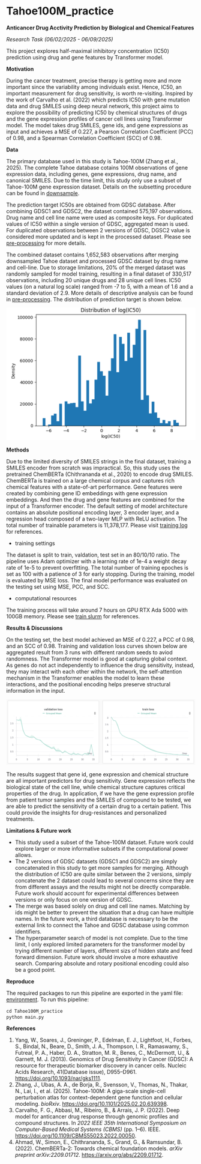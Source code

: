 # Tahoe100M_practice

**Anticancer Drug Acctivity Prediction by Biological and Chemical Features**

*Research Task (06/02/2025 - 06/09/2025)*

This project explores half-maximal inhibitory concentration (IC50) prediction using drug and gene features by Transformer model.

**Motivation**

During the cancer treatment, precise therapy is getting more and more important since the variability among individuals exist. Hence, IC50, an important measurement for drug sensitivity, is worth re-visiting. Inspired by the work of Carvalho et al. (2022) which predicts IC50 with gene mutation data and drug SMILES using deep neural network, this project aims to explore the possibility of predicting IC50 by chemical structures of drugs and the gene expression profiles of cancer cell lines using Transformer model. The model takes drug SMILES, gene ids, and gene expressions as input and achieves a MSE of 0.227, a Pearson Correlation Coefficient (PCC) of 0.98, and a Spearman Correlation Coefficient (SCC) of 0.98.

**Data**

The primary database used in this study is Tahoe-100M (Zhang et al., 2025). The complete Tahoe database cotains 100M observations of gene expression data, including genes, gene expressions, drug name, and canonical SMILES. Due to the time limit, this study only use a subset of Tahoe-100M gene expression dataset. Details on the subsetting procedure can be found in [downsample](downsample.py).

The prediction target IC50s are obtained from GDSC database. After combining GDSC1 and GDSC2, the dataset contained 575,197 observations. Drug name and cell line name were used as composite keys. For duplicated values of IC50 within a single version of GDSC, aggregated mean is used. For duplicated observations between 2 versions of GDSC, DGSC2 value is considered more updated and is kept in the processed dataset. Please see [pre-processing](preprocessing.ipynb) for more details.

The combined dataset contains 1,652,583 observations after merging downsampled Tahoe dataset and processed GDSC dataset by drug name and cell-line. Due to storage limitations, 20% of the merged dataset was randomly sampled for model training, resulting in a final dataset of 330,517 observations, including 20 unique drugs and 28 unique cell lines. IC50 values (on a natural log scale) ranged from -7 to 5, with a mean of 1.6 and a standard deviation of 2.9. More details of descriptive analysis can be found in [pre-processing](preprocessing.ipynb). The distribution of prediction target is shown below.

![Distribution of log(IC50)](ic50_distn.png)

**Methods**

Due to the limited diversity of SMILES strings in the final dataset, training a SMILES encoder from scratch was impractical. So, this study uses the pretrained ChemBERTa (Chithrananda et al., 2020) to encode drug SMILES. ChemBERTa is trained on a large chemical corpus and captures rich chemical features with a state-of-art performance. Gene features were created by combining gene ID embeddings with gene expression embeddings. And then the drug and gene features are combined for the input of a Transformer encoder. The default setting of model architecture contains an absolute positional encoding layer, 3 encoder layer, and a regression head composed of a two-layer MLP with ReLU activation. The total number of trainable parameters is 11,378,177. Please visit [training log](slurms/0.out) for references.

 - training settings

 The dataset is split to train, valdation, test set  in an 80/10/10 ratio. The pipeline uses Adam optimizer with a learning rate of 1e-4 a weight decay rate of 1e-5 to prevent overfitting. The total number of training epoches is set as 100 with a patience of 3 for early stopping. During the training, model is evaluated by MSE loss. The final model performance was evaluated on the testing set using MSE, PCC, and SCC.

 - computational resources

 The training process will take around 7 hours on GPU RTX Ada 5000 with 100GB memory. Please see [train slurm](slurms/train_array.sh) for references.

**Results & Discussions**

On the testing set, the best model achieved an MSE of 0.227, a PCC of 0.98, and an SCC of 0.98. Training and validation loss curves shown below are aggregated result from 3 runs with different random seeds to aviod randomness. The Transformer model is good at capturing global context. As genes do not act independently to influence the drug sensitivity, instead, they may interact with each other within the network, the self-attention mechanism in the Transformer enables the model to learn these interactions, and the positional encoding helps preserve structural information in the input.

![Training and Validation Loss Curve](train_val_loss.png)

The results suggest that gene id, gene expression and chemical structure are all important predictors for drug sensitivity. Gene expression reflects the biological state of the cell line, while chemical structure captures critical properties of the drug. In application, if we have the gene expression profile from patient tumor samples and the SMILES of compound to be tested, we are able to predict the sensitivity of a certain drug to a certain patient. This could provide the insights for drug-resistances and personalized treatments.


**Limitations & Future work**

 - This study used a subset of the Tahoe-100M dataset. Future work could explore larger or more informative subsets if the computational power allows.
 - The 2 versions of GDSC datasets (GDSC1 and GDSC2) are simply concatenated in this study to get more samples for merging. Although the distribution of IC50 are quite similar between the 2 versions, simply concatenate the 2 dataset could lead to several concerns since they are from different assays and the results might not be directly comparable. Future work should account for experimental differences between versions or only focus on one version of GDSC.
 - The merge was based solely on drug and cell line names. Matching by ids might be better to prevent the situation that a drug can have multiple names. In the future work, a third database is necessary to be the external link to connect the Tahoe and GDSC database using common identifiers.
 - The hyperparameter search of model is not complete. Due to the time limit, I only explored limited parameters for the transformer model by trying different number of layers, different sizs of hidden state and feed forward dimension. Future work should involve a more exhaustive search. Comparing absolute and rotary positional encoding could also be a good point.


**Reproduce**

The required packages to run this pipeline are exported in the yaml file: [environment](env.yaml).
To run this pipeline:
```
cd Tahoe100M_practice
python main.py
```

**References**
1. Yang, W., Soares, J., Greninger, P., Edelman, E. J., Lightfoot, H., Forbes, S., Bindal, N., Beare, D., Smith, J. A., Thompson, I. R., Ramaswamy, S., Futreal, P. A., Haber, D. A., Stratton, M. R., Benes, C., McDermott, U., & Garnett, M. J. (2013). Genomics of Drug Sensitivity in Cancer (GDSC): A resource for therapeutic biomarker discovery in cancer cells. Nucleic Acids Research, 41(Database issue), D955–D961. https://doi.org/10.1093/nar/gks1111.
2. Zhang, J., Ubas, A. A., de Borja, R., Svensson, V., Thomas, N., Thakar, N., Lai, I., et al. (2025). Tahoe-100M: A giga-scale single-cell perturbation atlas for context-dependent gene function and cellular modeling. *bioRxiv*. https://doi.org/10.1101/2025.02.20.639398.
3. Carvalho, F. G., Abbasi, M., Ribeiro, B., & Arrais, J. P. (2022). Deep model for anticancer drug response through genomic profiles and compound structures. In *2022 IEEE 35th International Symposium on Computer-Based Medical Systems (CBMS)* (pp. 1–6). IEEE. https://doi.org/10.1109/CBMS55023.2022.00050.
4. Ahmad, W., Simon, E., Chithrananda, S., Grand, G., & Ramsundar, B. (2022). ChemBERTa-2: Towards chemical foundation models. *arXiv preprint arXiv:2209.01712*. https://arxiv.org/abs/2209.01712.